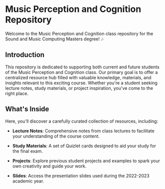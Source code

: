 # Music Perception and Cognition Repository

Welcome to the Music Perception and Cognition class repository for the Sound and Music Computing Masters degree! 🎶

## Introduction

This repository is dedicated to supporting both current and future students of the Music Perception and Cognition class. Our primary goal is to offer a centralized resource hub filled with valuable knowledge, materials, and insights relevant to this exciting course. Whether you're a student seeking lecture notes, study materials, or project inspiration, you've come to the right place.

## What's Inside

Here, you'll discover a carefully curated collection of resources, including:

- **Lecture Notes**: Comprehensive notes from class lectures to facilitate your understanding of the course content.

- **Study Materials**: A set of Quizlet cards designed to aid your study for the final exam.

- **Projects**: Explore previous student projects and examples to spark your own creativity and guide your work.

- **Slides**: Access the presentation slides used during the 2022-2023 academic year.
